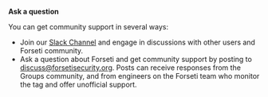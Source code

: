 **Ask a question**

You can get community support in several ways:

* Join our [Slack Channel](https://join.slack.com/t/forsetisecurity/shared_invite/zt-ge5ocs1h-aAiz44vJ3FS5A~qBp_lj3g)
  and engage in discussions with other users and Forseti community.
* Ask a question about Forseti and get community support by posting to
  [discuss@forsetisecurity.org](https://groups.google.com/a/forsetisecurity.org/forum/#!forum/discuss).
  Posts can receive responses from the Groups community, and from engineers
  on the Forseti team who monitor the tag and offer unofficial support. 
